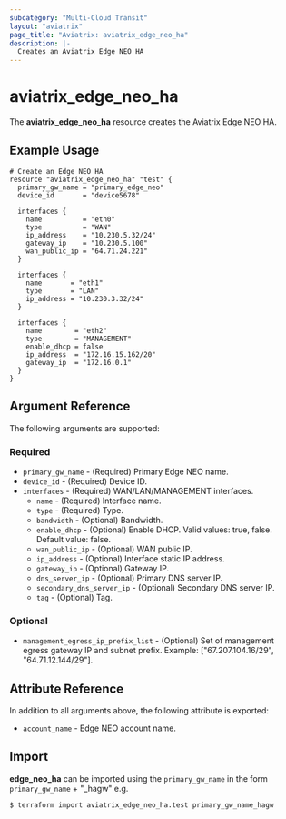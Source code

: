 ```yaml
---
subcategory: "Multi-Cloud Transit"
layout: "aviatrix"
page_title: "Aviatrix: aviatrix_edge_neo_ha"
description: |-
  Creates an Aviatrix Edge NEO HA
---
```


# aviatrix_edge_neo_ha

The **aviatrix_edge_neo_ha** resource creates the Aviatrix Edge NEO HA.

## Example Usage

```hcl
# Create an Edge NEO HA
resource "aviatrix_edge_neo_ha" "test" {
  primary_gw_name = "primary_edge_neo"
  device_id       = "device5678"

  interfaces {
    name          = "eth0"
    type          = "WAN"
    ip_address    = "10.230.5.32/24"
    gateway_ip    = "10.230.5.100"
    wan_public_ip = "64.71.24.221"
  }

  interfaces {
    name       = "eth1"
    type       = "LAN"
    ip_address = "10.230.3.32/24"
  }

  interfaces {
    name        = "eth2"
    type        = "MANAGEMENT"
    enable_dhcp = false
    ip_address  = "172.16.15.162/20"
    gateway_ip  = "172.16.0.1"
  }
}
```

## Argument Reference

The following arguments are supported:

### Required
* `primary_gw_name` - (Required) Primary Edge NEO name.
* `device_id` - (Required) Device ID.
* `interfaces` - (Required) WAN/LAN/MANAGEMENT interfaces.
    * `name` - (Required) Interface name.
    * `type` - (Required) Type.
    * `bandwidth` - (Optional) Bandwidth.
    * `enable_dhcp` - (Optional) Enable DHCP. Valid values: true, false. Default value: false.
    * `wan_public_ip` - (Optional) WAN public IP.
    * `ip_address` - (Optional) Interface static IP address.
    * `gateway_ip` - (Optional) Gateway IP.
    * `dns_server_ip` - (Optional) Primary DNS server IP.
    * `secondary_dns_server_ip` - (Optional) Secondary DNS server IP.
    * `tag` - (Optional) Tag.

### Optional
* `management_egress_ip_prefix_list` - (Optional) Set of management egress gateway IP and subnet prefix. Example: ["67.207.104.16/29", "64.71.12.144/29"].

## Attribute Reference

In addition to all arguments above, the following attribute is exported:

* `account_name` - Edge NEO account name.

## Import

**edge_neo_ha** can be imported using the `primary_gw_name` in the form `primary_gw_name` + "_hagw" e.g.

```
$ terraform import aviatrix_edge_neo_ha.test primary_gw_name_hagw
```
